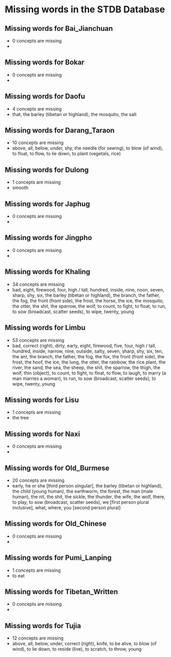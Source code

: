 # Missing words in the STDB Database
## Missing words for Bai_Jianchuan
* 0 concepts are missing
* 

## Missing words for Bokar
* 0 concepts are missing
* 

## Missing words for Daofu
* 4 concepts are missing
* that, the barley (tibetan or highland), the mosquito, the salt

## Missing words for Darang_Taraon
* 10 concepts are missing
* above, all, below, under, shy, the needle (for sewing), to blow (of wind), to float, to flow, to lie down, to plant (vegetals, rice)

## Missing words for Dulong
* 1 concepts are missing
* smooth

## Missing words for Japhug
* 0 concepts are missing
* 

## Missing words for Jingpho
* 0 concepts are missing
* 

## Missing words for Khaling
* 34 concepts are missing
* bad, eight, firewood, four, high / tall, hundred, inside, nine, noon, seven, sharp, shy, six, the barley (tibetan or highland), the branch, the father, the fog, the front (front side), the frost, the horse, the ice, the mosquito, the otter, the shit, the sparrow, the wolf, to count, to fight, to float, to run, to sow (broadcast, scatter seeds), to wipe, twenty, young

## Missing words for Limbu
* 53 concepts are missing
* bad, correct (right), dirty, early, eight, firewood, five, four, high / tall, hundred, inside, narrow, nine, outside, salty, seven, sharp, shy, six, ten, the ant, the branch, the father, the fog, the fox, the front (front side), the frost, the hoof, the ice, the lung, the otter, the rainbow, the rice plant, the river, the sand, the sea, the sheep, the shit, the sparrow, the thigh, the wolf, thin (object), to count, to fight, to float, to flow, to laugh, to marry (a man marries a woman), to run, to sow (broadcast, scatter seeds), to wipe, twenty, young

## Missing words for Lisu
* 1 concepts are missing
* the tree

## Missing words for Naxi
* 0 concepts are missing
* 

## Missing words for Old_Burmese
* 20 concepts are missing
* early, he or she [third person singular], the barley (tibetan or highland), the child (young human), the earthworm, the forest, the man (male human), the nit, the shit, the sickle, the thunder, the wife, the wolf, there, to play, to sow (broadcast, scatter seeds), we [first person plural inclusive], what, where, you [second person plural]

## Missing words for Old_Chinese
* 0 concepts are missing
* 

## Missing words for Pumi_Lanping
* 1 concepts are missing
* to eat

## Missing words for Tibetan_Written
* 0 concepts are missing
* 

## Missing words for Tujia
* 12 concepts are missing
* above, all, below, under, correct (right), knife, to be alive, to blow (of wind), to lie down, to reside (live), to scratch, to throw, young

